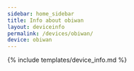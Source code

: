 ```yaml
---
sidebar: home_sidebar
title: Info about obiwan
layout: deviceinfo
permalink: /devices/obiwan/
device: obiwan
---
```

{% include templates/device_info.md %}
